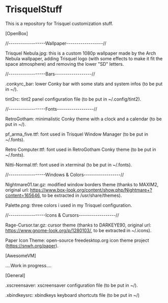 # TrisquelStuff
This is a repository for Trisquel customization stuff.

[OpenBox]

//------------------Wallpaper------------------//

Trisquel Nebula.jpg: this is a custom 1080p wallpaper made by the Arch Nebula wallpaper, adding Trisquel logo (with some effects to make it fit the space atmosphere) and removing the lower "SD" letters.

//------------------Bars------------------//

.conkyrc_bar: lower Conky bar with some stats and system infos (to be put in ~/).

tint2rc: tint2 panel configuration file (to be put in ~/.config/tint2).

//------------------Fonts------------------//

RetroGotham: minimalistic Conky theme with a clock and a calendar (to be put in ~/).

pf_arma_five.ttf: font used in Trisquel Window Manager (to be put in ~/.fonts).

Retro Computer.ttf: font used in RetroGotham Conky theme (to be put in ~/.fonts).

Nitti-Normal.ttf: font used in xterminal (to be put in ~/.fonts).

//------------------Windows & Colors------------------//

Nightmare01.tar.gz: modified window borders theme (thanks to MAXIM2, original url: https://www.box-look.org/content/show.php/Nightmare+?content=165646, to be extracted in /usr/share/themes).

Palette.png: three colors i used in my Trisquel configuration.

//------------------Icons & Cursors------------------//

Rage-Cursor.tar.gz: cursor theme (thanks to DARKEYE90, original url: https://www.gnome-look.org/p/1280103/, to be extracted in ~/.icons).

Paper Icon Theme: open-source freedesktop.org icon theme project (https://snwh.org/paper).

[AwesomeVM]

....Work in progress....

[General]

.xscreensaver: xscreensaver configuration file (to be put in ~/).

.xbindkeysrc: xbindkeys keyboard shortcuts file (to be put in ~/)
